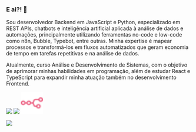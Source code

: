### E ai?! 👋

Sou desenvolvedor Backend em JavaScript e Python, especializado em REST APIs, chatbots e inteligência artificial aplicada à análise de dados e automações, principalmente utilizando ferramentas no-code e low-code como n8n, Bubble, Typebot, entre outras. Minha expertise é mapear processos e transformá-los em fluxos automatizados que geram economia de tempo em tarefas repetitivas e na análise de dados.

Atualmente, curso Análise e Desenvolvimento de Sistemas, com o objetivo de aprimorar minhas habilidades em programação, além de estudar React e TypeScript para expandir minha atuação também no desenvolvimento Frontend.


<p>
  <img src="https://cdn.jsdelivr.net/gh/devicons/devicon@latest/icons/nodejs/nodejs-plain-wordmark.svg" width="60"/>
  <img src="https://cdn.jsdelivr.net/gh/devicons/devicon@latest/icons/typescript/typescript-original.svg" width="60"/>
  <img src="https://github.com/kassiokennedy/kassiokennedy/blob/main/files/n8n-color.svg" width="60"/>
</p>

<p>
  <a href="https://www.linkedin.com/in/kassiovieira/">
    <img src="https://img.shields.io/badge/LinkedIn-0077B5?style=for-the-badge&logo=linkedin&logoColor=white" height="30"/>
  </a>
</p>
